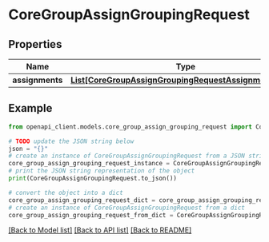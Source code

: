 # CoreGroupAssignGroupingRequest


## Properties

Name | Type | Description | Notes
------------ | ------------- | ------------- | -------------
**assignments** | [**List[CoreGroupAssignGroupingRequestAssignmentsInner]**](CoreGroupAssignGroupingRequestAssignmentsInner.md) |  | 

## Example

```python
from openapi_client.models.core_group_assign_grouping_request import CoreGroupAssignGroupingRequest

# TODO update the JSON string below
json = "{}"
# create an instance of CoreGroupAssignGroupingRequest from a JSON string
core_group_assign_grouping_request_instance = CoreGroupAssignGroupingRequest.from_json(json)
# print the JSON string representation of the object
print(CoreGroupAssignGroupingRequest.to_json())

# convert the object into a dict
core_group_assign_grouping_request_dict = core_group_assign_grouping_request_instance.to_dict()
# create an instance of CoreGroupAssignGroupingRequest from a dict
core_group_assign_grouping_request_from_dict = CoreGroupAssignGroupingRequest.from_dict(core_group_assign_grouping_request_dict)
```
[[Back to Model list]](../README.md#documentation-for-models) [[Back to API list]](../README.md#documentation-for-api-endpoints) [[Back to README]](../README.md)


